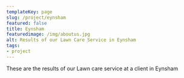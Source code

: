 ```yaml
---
templateKey: page
slug: /project/eynsham
featured: false
title: Eynsham
featuredimage: /img/aboutus.jpg
alt: Results of our Lawn Care Service in Eynsham
tags:
- project
---
```

These are the results of our Lawn care service at a client in Eynsham


